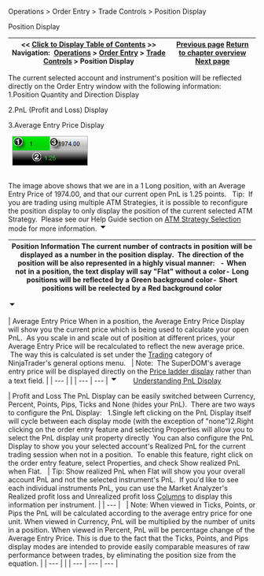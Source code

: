 ﻿
Operations \> Order Entry \> Trade Controls \> Position Display

Position Display

| \<\< [Click to Display Table of Contents](position_display.md) \>\> **Navigation:**     [Operations](operations.md) \> [Order Entry](order_entry.md) \> [Trade Controls](trade_controls.md) \> Position Display | [Previous page](closing_a_position_or_atm_stra.md) [Return to chapter overview](trade_controls.md) [Next page](price_selector.md) |
| --- | --- |
The current selected account and instrument's position will be reflected directly on the Order Entry window with the following information:
 
1\.Position Quantity and Direction Display

2\.PnL (Profit and Loss) Display

3\.Average Entry Price Display

 
![Shared_Trade_Controls_1](shared_trade_controls_1.png)
## 
The image above shows that we are in a 1 Long position, with an Average Entry Price of 1974\.00, and that our current open PnL is 1\.25 points.
 
Tip:  If you are trading using multiple ATM Strategies, it is possible to reconfigure the position display to only display the position of the current selected ATM Strategy.  Please see our Help Guide section on [ATM Strategy Selection](atm_strategy_selection_mode.md) mode for more information.
![tog_minus](tog_minus.gif)

| Position Information The current number of contracts in position will be displayed as a number in the position display.  The direction of the position will be also represented in a highly visual manner:   - When not in a position, the text display will say "Flat" without a color- Long positions will be reflected by a Green background color- Short positions will be reelected by a Red background color |
| --- |
![tog_minus](tog_minus.gif)

| Average Entry Price  When in a position, the Average Entry Price Display will show you the current price which is being used to calculate your open PnL.  As you scale in and scale out of position at different prices, your Average Entry Price will be recalculated to reflect the new average price.  The way this is calculated is set under the [Trading](options_trading.md) category of NinjaTrader's general options menu.     | Note:  The SuperDOM's average entry price will be displayed directly on the [Price ladder display](price_ladder_display.md) rather than a text field. | | --- | |
| --- | --- |
![tog_minus](tog_minus.gif)        [Understanding PnL Display](javascript:HMToggle('toggle','UnderstandingPnlDisplay','UnderstandingPnlDisplay_ICON'))

| Profit and Loss The PnL Display can be easily switched between Currency, Percent, Points, Pips, Ticks and None (hides your PnL).  There are two ways to configure the PnL Display:   1\.Single left clicking on the PnL Display itself will cycle between each display mode (with the exception of "none")2\.Right clicking on the order entry feature and selecting Properties will allow you to select the PnL display unit property directly  You can also configure the PnL Display to show you your selected account's Realized PnL for the current trading session when not in a position.  To enable this feature, right click on the order entry feature, select Properties, and check Show realized PnL when Flat.     | Tip: Show realized PnL when Flat will show you your overall account PnL and not the selected instrument's PnL.  If you'd like to see each individual instruments PnL, you can use the Market Analyzer's Realized profit loss and Unrealized profit loss [Columns](working_with_columns.md) to display this information per instrument. | | --- |        | Note: When viewed in Ticks, Points, or Pips the PnL will be calculated according to the average entry price for one unit. When viewed in Currency, PnL will be multiplied by the number of units in a position. When viewed in Percent, PnL will be percentage change of the Average Entry Price. This is due to the fact that the Ticks, Points, and Pips display modes are intended to provide easily comparable measures of raw performance between trades, by eliminating the position size from the equation. | | --- | |
| --- | --- | --- |

